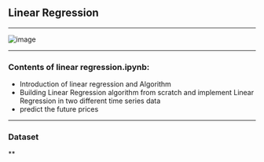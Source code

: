 ## Linear Regression
---
![image](https://static.javatpoint.com/tutorial/machine-learning/images/linear-regression-in-machine-learning.png)

---
### Contents of linear regression.ipynb:
* Introduction of linear regression and Algorithm
* Building Linear Regression algorithm from scratch and implement Linear Regression in two different time series data 
*  predict the future prices

---
### Dataset
**

